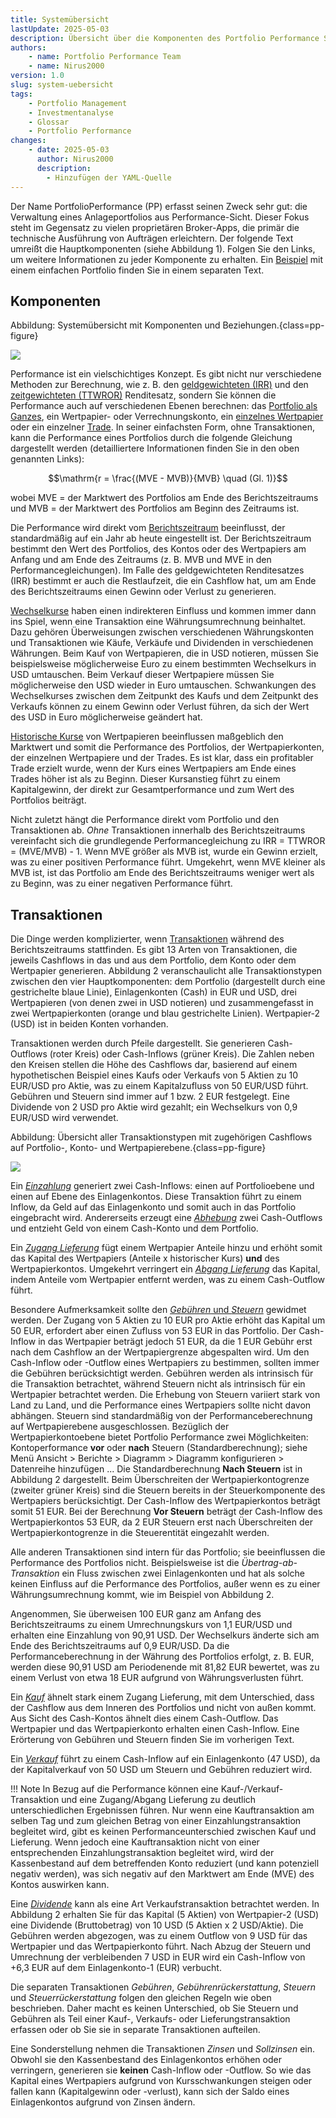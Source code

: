 ```yaml
---
title: Systemübersicht
lastUpdate: 2025-05-03
description: Übersicht über die Komponenten des Portfolio Performance Systems und deren Einfluss auf die Portfolio-Gesamtperformance durch Transaktionen, Performanceberechnungen und andere Faktoren.
authors:
    - name: Portfolio Performance Team
    - name: Nirus2000
version: 1.0
slug: system-uebersicht
tags:
    - Portfolio Management
    - Investmentanalyse
    - Glossar
    - Portfolio Performance
changes:
    - date: 2025-05-03
      author: Nirus2000
      description:
        - Hinzufügen der YAML-Quelle
---
```


Der Name PortfolioPerformance (PP) erfasst seinen Zweck sehr gut: die Verwaltung eines Anlageportfolios aus Performance-Sicht. Dieser Fokus steht im Gegensatz zu vielen proprietären Broker-Apps, die primär die technische Ausführung von Aufträgen erleichtern. Der folgende Text umreißt die Hauptkomponenten (siehe Abbildung 1). Folgen Sie den Links, um weitere Informationen zu jeder Komponente zu erhalten. Ein [Beispiel](system-uebersicht-beispiel.md) mit einem einfachen Portfolio finden Sie in einem separaten Text.

## Komponenten

Abbildung: Systemübersicht mit Komponenten und Beziehungen.{class=pp-figure}

![](../images/system-uebersicht-componenten.svg)

Performance ist ein vielschichtiges Konzept. Es gibt nicht nur verschiedene Methoden zur Berechnung, wie z. B. den [geldgewichteten (IRR)](../performance/geld-gewichtet.md) und den [zeitgewichteten (TTWROR)](../performance/zeit-gewichtet.md) Renditesatz, sondern Sie können die Performance auch auf verschiedenen Ebenen berechnen: das [Portfolio als Ganzes](../performance/index.md), ein Wertpapier- oder Verrechnungskonto, ein [einzelnes Wertpapier](../../referenzhandbuch/ansichten/berichte/performance/wertpapiere.md) oder ein einzelner [Trade](../../referenzhandbuch/ansichten/berichte/performance/trades.md). In seiner einfachsten Form, ohne Transaktionen, kann die Performance eines Portfolios durch die folgende Gleichung dargestellt werden (detailliertere Informationen finden Sie in den oben genannten Links):

$$\mathrm{r = \frac{(MVE - MVB)}{MVB} \quad (Gl.  1)}$$

wobei MVE = der Marktwert des Portfolios am Ende des Berichtszeitraums und MVB = der Marktwert des Portfolios am Beginn des Zeitraums ist.

Die Performance wird direkt vom [Berichtszeitraum](../berichtszeitraum.md) beeinflusst, der standardmäßig auf ein Jahr ab heute eingestellt ist. Der Berichtszeitraum bestimmt den Wert des Portfolios, des Kontos oder des Wertpapiers am Anfang und am Ende des Zeitraums (z. B. MVB und MVE in den Performancegleichungen). Im Falle des geldgewichteten Renditesatzes (IRR) bestimmt er auch die Restlaufzeit, die ein Cashflow hat, um am Ende des Berichtszeitraums einen Gewinn oder Verlust zu generieren.

[Wechselkurse](../../referenzhandbuch/ansichten/stammdaten/waehrungen.md) haben einen indirekteren Einfluss und kommen immer dann ins Spiel, wenn eine Transaktion eine Währungsumrechnung beinhaltet. Dazu gehören Überweisungen zwischen verschiedenen Währungskonten und Transaktionen wie Käufe, Verkäufe und Dividenden in verschiedenen Währungen. Beim Kauf von Wertpapieren, die in USD notieren, müssen Sie beispielsweise möglicherweise Euro zu einem bestimmten Wechselkurs in USD umtauschen. Beim Verkauf dieser Wertpapiere müssen Sie möglicherweise den USD wieder in Euro umtauschen. Schwankungen des Wechselkurses zwischen dem Zeitpunkt des Kaufs und dem Zeitpunkt des Verkaufs können zu einem Gewinn oder Verlust führen, da sich der Wert des USD in Euro möglicherweise geändert hat.

[Historische Kurse](../../how-to/historische-aktienkurse/index.md) von Wertpapieren beeinflussen maßgeblich den Marktwert und somit die Performance des Portfolios, der Wertpapierkonten, der einzelnen Wertpapiere und der Trades. Es ist klar, dass ein profitabler Trade erzielt wurde, wenn der Kurs eines Wertpapiers am Ende eines Trades höher ist als zu Beginn. Dieser Kursanstieg führt zu einem Kapitalgewinn, der direkt zur Gesamtperformance und zum Wert des Portfolios beiträgt.

Nicht zuletzt hängt die Performance direkt vom Portfolio und den Transaktionen ab. *Ohne* Transaktionen innerhalb des Berichtszeitraums vereinfacht sich die grundlegende Performancegleichung zu IRR = TTWROR = (MVE/MVB) - 1. Wenn MVE größer als MVB ist, wurde ein Gewinn erzielt, was zu einer positiven Performance führt. Umgekehrt, wenn MVE kleiner als MVB ist, ist das Portfolio am Ende des Berichtszeitraums weniger wert als zu Beginn, was zu einer negativen Performance führt.

## Transaktionen

Die Dinge werden komplizierter, wenn [Transaktionen](../../referenzhandbuch/transaktionen/index.md) während des Berichtszeitraums stattfinden. Es gibt 13 Arten von Transaktionen, die jeweils Cashflows in das und aus dem Portfolio, dem Konto oder dem Wertpapier generieren. Abbildung 2 veranschaulicht alle Transaktionstypen zwischen den vier Hauptkomponenten: dem Portfolio (dargestellt durch eine gestrichelte blaue Linie), Einlagenkonten (Cash) in EUR und USD, drei Wertpapieren (von denen zwei in USD notieren) und zusammengefasst in zwei Wertpapierkonten (orange und blau gestrichelte Linien). Wertpapier-2 (USD) ist in beiden Konten vorhanden.

Transaktionen werden durch Pfeile dargestellt. Sie generieren Cash-Outflows (roter Kreis) oder Cash-Inflows (grüner Kreis). Die Zahlen neben den Kreisen stellen die Höhe des Cashflows dar, basierend auf einem hypothetischen Beispiel eines Kaufs oder Verkaufs von 5 Aktien zu 10 EUR/USD pro Aktie, was zu einem Kapitalzufluss von 50 EUR/USD führt. Gebühren und Steuern sind immer auf 1 bzw. 2 EUR festgelegt. Eine Dividende von 2 USD pro Aktie wird gezahlt; ein Wechselkurs von 0,9 EUR/USD wird verwendet.

Abbildung: Übersicht aller Transaktionstypen mit zugehörigen Cashflows auf Portfolio-, Konto- und Wertpapierebene.{class=pp-figure}

![](../images/system-uebersicht-zahlungsstroeme.svg)

Ein [*Einzahlung*](../../referenzhandbuch/transaktionen/einlage-entnahme.md) generiert zwei Cash-Inflows: einen auf Portfolioebene und einen auf Ebene des Einlagenkontos. Diese Transaktion führt zu einem Inflow, da Geld auf das Einlagenkonto und somit auch in das Portfolio eingebracht wird. Andererseits erzeugt eine [*Abhebung*](../../referenzhandbuch/transaktionen/einlage-entnahme.md) zwei Cash-Outflows und entzieht Geld von einem Cash-Konto und dem Portfolio.

Ein [*Zugang Lieferung*](../../referenzhandbuch/transaktionen/ein-auslieferung.md) fügt einem Wertpapier Anteile hinzu und erhöht somit das Kapital des Wertpapiers (Anteile x historischer Kurs) **und** des Wertpapierkontos. Umgekehrt verringert ein [*Abgang Lieferung*](../../referenzhandbuch/transaktionen/ein-auslieferung.md) das Kapital, indem Anteile vom Wertpapier entfernt werden, was zu einem Cash-Outflow führt.

Besondere Aufmerksamkeit sollte den [*Gebühren* und *Steuern*](../../referenzhandbuch/transaktionen/steuern-gebuehren.md) gewidmet werden. Der Zugang von 5 Aktien zu 10 EUR pro Aktie erhöht das Kapital um 50 EUR, erfordert aber einen Zufluss von 53 EUR in das Portfolio. Der Cash-Inflow in das Wertpapier beträgt jedoch 51 EUR, da die 1 EUR Gebühr erst nach dem Cashflow an der Wertpapiergrenze abgespalten wird. Um den Cash-Inflow oder -Outflow eines Wertpapiers zu bestimmen, sollten immer die Gebühren berücksichtigt werden. Gebühren werden als intrinsisch für die Transaktion betrachtet, während Steuern nicht als intrinsisch für ein Wertpapier betrachtet werden. Die Erhebung von Steuern variiert stark von Land zu Land, und die Performance eines Wertpapiers sollte nicht davon abhängen. Steuern sind standardmäßig von der Performanceberechnung auf Wertpapierebene ausgeschlossen. Bezüglich der Wertpapierkontoebene bietet Portfolio Performance zwei Möglichkeiten: Kontoperformance **vor** oder **nach** Steuern (Standardberechnung); siehe Menü Ansicht > Berichte > Diagramm > Diagramm konfigurieren > Datenreihe hinzufügen ... Die Standardberechnung **Nach Steuern** ist in Abbildung 2 dargestellt. Beim Überschreiten der Wertpapierkontogrenze (zweiter grüner Kreis) sind die Steuern bereits in der Steuerkomponente des Wertpapiers berücksichtigt. Der Cash-Inflow des Wertpapierkontos beträgt somit 51 EUR. Bei der Berechnung **Vor Steuern** beträgt der Cash-Inflow des Wertpapierkontos 53 EUR, da 2 EUR Steuern erst nach Überschreiten der Wertpapierkontogrenze in die Steuerentität eingezahlt werden.

Alle anderen Transaktionen sind intern für das Portfolio; sie beeinflussen die Performance des Portfolios nicht. Beispielsweise ist die *Übertrag-ab-Transaktion* ein Fluss zwischen zwei Einlagenkonten und hat als solche keinen Einfluss auf die Performance des Portfolios, außer wenn es zu einer Währungsumrechnung kommt, wie im Beispiel von Abbildung 2.

Angenommen, Sie überweisen 100 EUR ganz am Anfang des Berichtszeitraums zu einem Umrechnungskurs von 1,1 EUR/USD und erhalten eine Einzahlung von 90,91 USD. Der Wechselkurs änderte sich am Ende des Berichtszeitraums auf 0,9 EUR/USD. Da die Performanceberechnung in der Währung des Portfolios erfolgt, z. B. EUR, werden diese 90,91 USD am Periodenende mit 81,82 EUR bewertet, was zu einem Verlust von etwa 18 EUR aufgrund von Währungsverlusten führt.

Ein [*Kauf*](../../referenzhandbuch/transaktionen/kauf-verkauf.md) ähnelt stark einem Zugang Lieferung, mit dem Unterschied, dass der Cashflow aus dem Inneren des Portfolios und nicht von außen kommt. Aus Sicht des Cash-Kontos ähnelt dies einem Cash-Outflow. Das Wertpapier und das Wertpapierkonto erhalten einen Cash-Inflow. Eine Erörterung von Gebühren und Steuern finden Sie im vorherigen Text.

Ein [*Verkauf*](../../referenzhandbuch/transaktionen/kauf-verkauf.md) führt zu einem Cash-Inflow auf ein Einlagenkonto (47 USD), da der Kapitalverkauf von 50 USD um Steuern und Gebühren reduziert wird.

!!! Note
    In Bezug auf die Performance können eine Kauf-/Verkauf-Transaktion und eine Zugang/Abgang Lieferung zu deutlich unterschiedlichen Ergebnissen führen. Nur wenn eine Kauftransaktion am selben Tag und zum gleichen Betrag von einer Einzahlungstransaktion begleitet wird, gibt es keinen Performanceunterschied zwischen Kauf und Lieferung. Wenn jedoch eine Kauftransaktion nicht von einer entsprechenden Einzahlungstransaktion begleitet wird, wird der Kassenbestand auf dem betreffenden Konto reduziert (und kann potenziell negativ werden), was sich negativ auf den Marktwert am Ende (MVE) des Kontos auswirken kann.

Eine [*Dividende*](../../referenzhandbuch/transaktionen/dividende.md) kann als eine Art Verkaufstransaktion betrachtet werden. In Abbildung 2 erhalten Sie für das Kapital (5 Aktien) von Wertpapier-2 (USD) eine Dividende (Bruttobetrag) von 10 USD (5 Aktien x 2 USD/Aktie). Die Gebühren werden abgezogen, was zu einem Outflow von 9 USD für das Wertpapier und das Wertpapierkonto führt. Nach Abzug der Steuern und Umrechnung der verbleibenden 7 USD in EUR wird ein Cash-Inflow von +6,3 EUR auf dem Einlagenkonto-1 (EUR) verbucht.

Die separaten Transaktionen *Gebühren*, *Gebührenrückerstattung*, *Steuern* und *Steuerrückerstattung* folgen den gleichen Regeln wie oben beschrieben. Daher macht es keinen Unterschied, ob Sie Steuern und Gebühren als Teil einer Kauf-, Verkaufs- oder Lieferungstransaktion erfassen oder ob Sie sie in separate Transaktionen aufteilen.

Eine Sonderstellung nehmen die Transaktionen *Zinsen* und *Sollzinsen* ein. Obwohl sie den Kassenbestand des Einlagenkontos erhöhen oder verringern, generieren sie **keinen** Cash-Inflow oder -Outflow. So wie das Kapital eines Wertpapiers aufgrund von Kursschwankungen steigen oder fallen kann (Kapitalgewinn oder -verlust), kann sich der Saldo eines Einlagenkontos aufgrund von Zinsen ändern.